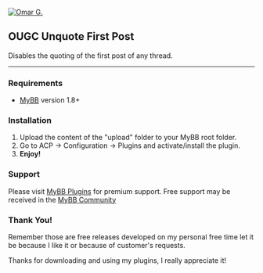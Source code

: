 [![Omar G.](http://omarg.me/public/images/logo.png "Omar G. MyBB Page")](http://omarg.me/mybb "Omar G. MyBB Page")

## OUGC Unquote First Post
Disables the quoting of the first post of any thread.

***

### Requirements
- [MyBB](http://www.mybb.com/downloads "Download MyBB") version 1.8+

### Installation
1. Upload the content of the "upload" folder to your MyBB root folder.
2. Go to ACP -> Configuration -> Plugins and activate/install the plugin.
4. __Enjoy!__

### Support
Please visit [MyBB Plugins](http://forums.mybb-plugins.com/Forum-Free-Plugins--29 "Visit MyBB Plugins") for premium support. Free support may be received in the [MyBB Community](http://community.mybb.com "Visit MyBB Community")

### Thank You!
Remember those are free releases developed on my personal free time let it be because I like it or because of customer's requests.

Thanks for downloading and using my plugins, I really appreciate it!
